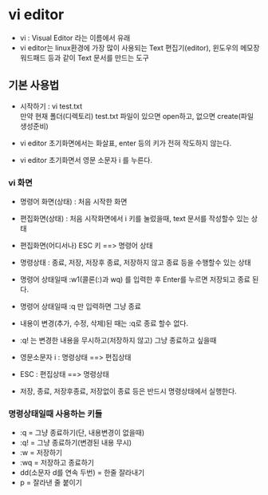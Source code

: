 # vi editor
* vi : Visual Editor 라는 이름에서 유래
* vi editor는 linux환경에 가장 많이 사용되는 Text 편집기(editor), 윈도우의 메모장 워드패드 등과 같이 Text 문서를 만드는 도구 

## 기본 사용법
* 시작하기 : vi test.txt    
만약 현재 폴더(디렉토리) test.txt 파일이 있으면 open하고, 없으면 create(파일 생성준비)

* vi editor 초기화면에서는 화살표, enter 등의 키가 전혀 작도하지 않는다.

* vi editor 초기화면서 영문 소문자 i 를 누른다.

### vi 화면
* 명령어 화면(상태) : 처음 시작한 화면 
* 편집화면(상태) : 처음 시작화면에서 i 키를 눌렀을때, text 문서를 작성할수 있는 상태

* 편집화면(어디서나) ESC 키 ==> 명령어 상태
* 명령상태 : 종료, 저장, 저장후 종료, 저장하지 않고 종료 등을 수행할수 있는 상태

* 명령어 상태일때 :w1(콜론(:)과 wq) 를 입력한 후 Enter를 누르면 저장되고 종료 된다. 
* 명령어 상태일때 :q 만 입력하면 그냥 종료
* 내용이 변경(추가, 수정, 삭제)된 때는 :q로 종료 할수 없다.

* :q! 는 변경한 내용을 무시하고(저장하지 않고) 그냥 종료하고 싶을때

* 영문소문자 i : 명령상태 ==> 편집상태
* ESC : 편집상태 ==> 명령상태
* 저장, 종료, 저장후종료, 저장없이 종료 등은 반드시 명령상태에서 실행한다.

### 명령상태일때 사용하는 키들
* :q = 그냥 종료하기(단, 내용변경이 없을때)
* :q! = 그냥 종료하기(변경된 내용 무시)
* :w = 저장하기
* :wq = 저장하고 종료하기
* dd(소문자 d를 연속 두번) = 한줄 잘라내기
* p = 잘라낸 줄 붙이기

